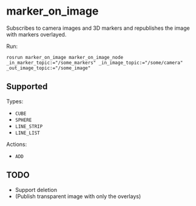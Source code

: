 # marker_on_image

Subscribes to camera images and 3D markers and republishes the image with markers overlayed.

Run:

    rosrun marker_on_image marker_on_image_node _in_marker_topic:="/some_markers" _in_image_topic:="/some/camera" _out_image_topic:="/some_image"

## Supported

Types:

* `CUBE`
* `SPHERE`
* `LINE_STRIP`
* `LINE_LIST`

Actions:

* `ADD`

## TODO

* Support deletion
* (Publish transparent image with only the overlays)

